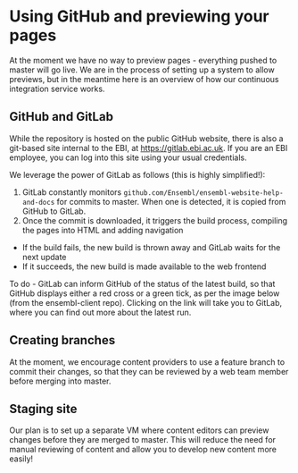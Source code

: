 # Using GitHub and previewing your pages

At the moment we have no way to preview pages - everything pushed to master will go live. We are in the process of setting up a system to allow previews, but in the meantime here is an overview of how our continuous integration service works.

## GitHub and GitLab

While the repository is hosted on the public GitHub website, there is also a git-based site internal to the EBI, at https://gitlab.ebi.ac.uk. If you are an EBI employee, you can log into this site using your usual credentials.

We leverage the power of GitLab as follows (this is highly simplified!):

1. GitLab constantly monitors `github.com/Ensembl/ensembl-website-help-and-docs` for commits to master. When one is detected, it is copied from GitHub to GitLab.
1. Once the commit is downloaded, it triggers the build process, compiling the pages into HTML and adding navigation
  - If the build fails, the new build is thrown away and GitLab waits for the next update
  - If it succeeds, the new build is made available to the web frontend

To do - GitLab can inform GitHub of the status of the latest build, so that GitHub displays either a red cross or a green tick, as per the image below (from the ensembl-client repo). Clicking on the link will take you to GitLab, where you can find out more about the latest run.

## Creating branches

At the moment, we encourage content providers to use a feature branch to commit their changes, so that they can be reviewed by a web team member before merging into master.

## Staging site

Our plan is to set up a separate VM where content editors can preview changes before they are merged to master. This will reduce the need for manual reviewing of content and allow you to develop new content more easily!
